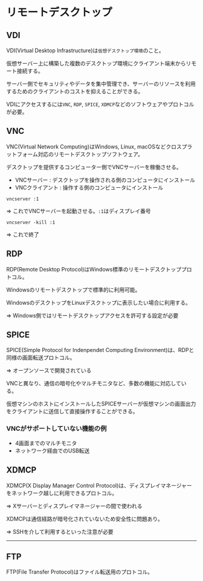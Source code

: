 # リモートデスクトップ

## VDI

VDI(Virtual Desktop Infrastructure)は`仮想デスクトップ環境`のこと。

仮想サーバー上に構築した複数のデスクトップ環境にクライアント端末からリモート接続する。

サーバー側でセキュリティやデータを集中管理でき、サーバーのリソースを利用するためのクライアントのコストを抑えることができる。

VDIにアクセスするには`VNC`, `RDP`, `SPICE`, `XDMCP`などのソフトウェアやプロトコルが必要。

## VNC

VNC(Virtual Network Computing)はWindows, Linux, macOSなどクロスプラットフォーム対応のリモートデスクトップソフトウェア。

デスクトップを提供するコンピューター側でVNCサーバーを稼働させる。

- VNCサーバー : デスクトップを操作される側のコンピュータにインストール
- VNCクライアント : 操作する側のコンピュータにインストール

```
vncserver :1
```

=> これでVNCサーバーを起動させる。`:1`はディスプレイ番号

```
vncserver -kill :1
```

=> これで終了

## RDP

RDP(Remote Desktop Protocol)はWindows標準のリモートデスクトッププロトコル。

Windowsのリモートデスクトップで標準的に利用可能。

WindowsのデスクトップをLinuxデスクトップに表示したい場合に利用する。

=> Windows側ではリモートデスクトップアクセスを許可する設定が必要

## SPICE

SPICE(Simple Protocol for Indenpendet Computing Environment)は、RDPと同様の画面転送プロトコル。

=> オープンソースで開発されている

VNCと異なり、通信の暗号化やマルチモニタなど、多数の機能に対応している。

仮想マシンのホストにインストールしたSPICEサーバーが仮想マシンの画面出力をクライアントに送信して直接操作することができる。

### VNCがサポートしていない機能の例

- 4画面までのマルチモニタ
- ネットワーク経由でのUSB転送

## XDMCP

XDMCP(X Display Manager Control Protocol)は、ディスプレイマネージャーをネットワーク越しに利用できるプロトコル。

=> Xサーバーとディスプレイマネージャーの間で使われる

XDMCPは通信経路が暗号化されていないため安全性に問題あり。

=> SSHを介して利用するといった注意が必要

---

## FTP

FTP(File Transfer Protocol)はファイル転送用のプロトコル。

